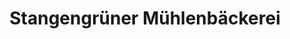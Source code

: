 ---
title: "Stangengrüner Mühlenbäckerei"
url: /rositz/stangengruener-muehlenbaeckerei/
shop: Bäckerei
---